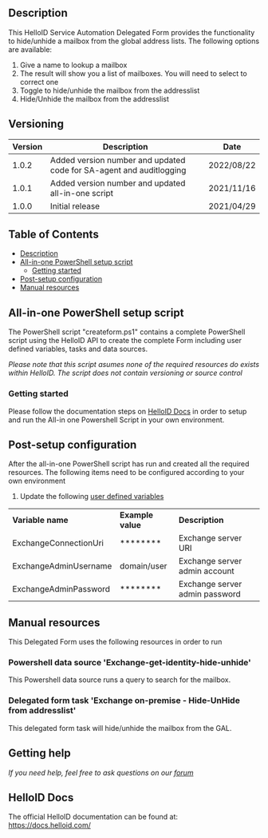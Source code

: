 <!-- Description -->
## Description
This HelloID Service Automation Delegated Form provides the functionality to hide/unhide a mailbox from the global address lists. The following options are available:
 1. Give a name to lookup a mailbox
 2. The result will show you a list of mailboxes. You will need to select to correct one
 3. Toggle to hide/unhide the mailbox from the addresslist
 4. Hide/Unhide the mailbox from the addresslist

## Versioning
| Version | Description | Date |
| - | - | - |
| 1.0.2   | Added version number and updated code for SA-agent and auditlogging | 2022/08/22  |
| 1.0.1   | Added version number and updated all-in-one script | 2021/11/16  |
| 1.0.0   | Initial release | 2021/04/29  |

<!-- TABLE OF CONTENTS -->
## Table of Contents
* [Description](#description)
* [All-in-one PowerShell setup script](#all-in-one-powershell-setup-script)
  * [Getting started](#getting-started)
* [Post-setup configuration](#post-setup-configuration)
* [Manual resources](#manual-resources)


## All-in-one PowerShell setup script
The PowerShell script "createform.ps1" contains a complete PowerShell script using the HelloID API to create the complete Form including user defined variables, tasks and data sources.

 _Please note that this script asumes none of the required resources do exists within HelloID. The script does not contain versioning or source control_


### Getting started
Please follow the documentation steps on [HelloID Docs](https://docs.helloid.com/hc/en-us/articles/360017556559-Service-automation-GitHub-resources) in order to setup and run the All-in one Powershell Script in your own environment.

 
## Post-setup configuration
After the all-in-one PowerShell script has run and created all the required resources. The following items need to be configured according to your own environment
 1. Update the following [user defined variables](https://docs.helloid.com/hc/en-us/articles/360014169933-How-to-Create-and-Manage-User-Defined-Variables)
<table>
  <tr><td><strong>Variable name</strong></td><td><strong>Example value</strong></td><td><strong>Description</strong></td></tr>
  <tr><td>ExchangeConnectionUri</td><td>********</td><td>Exchange server URI</td></tr>
  <tr><td>ExchangeAdminUsername</td><td>domain/user</td><td>Exchange server admin account</td></tr>
  <tr><td>ExchangeAdminPassword</td><td>********</td><td>Exchange server admin password</td></tr>
</table>

## Manual resources
This Delegated Form uses the following resources in order to run

### Powershell data source 'Exchange-get-identity-hide-unhide'
This Powershell data source runs a query to search for the mailbox.

### Delegated form task 'Exchange on-premise - Hide-UnHide from addresslist'
This delegated form task will hide/unhide the mailbox from the GAL.

## Getting help
_If you need help, feel free to ask questions on our [forum](https://forum.helloid.com/forum/helloid-connectors/service-automation/580-helloid-sa-exchange-on-premises-hide-unhide-mailbox-from-address-lists)_

## HelloID Docs
The official HelloID documentation can be found at: https://docs.helloid.com/

